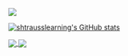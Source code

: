 ![](https://i.imgur.com/tPQYo8K.png)

[![shtrausslearning's GitHub stats](https://github-readme-stats.vercel.app/api?username=shtrausslearning&show_icons=true&theme=Gradient)](https://github.com/anuraghazra/github-readme-stats)

<a href="https://github.com/anuraghazra/github-readme-stats">
  <img align="center" src="https://github-readme-stats.vercel.app/api/pin/?username=anuraghazra&repo=github-readme-stats" />
</a>
<a href="https://github.com/shtrausslearning/github-readme-stats">
  <img align="center" src="https://github-readme-stats.vercel.app/api/top-langs/?username=shtrausslearning&layout=compact" />
</a>
